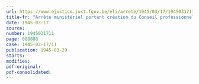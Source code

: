 ```yaml
---
url: https://www.ejustice.just.fgov.be/eli/arrete/1945/03/17/1945031711/justel
title-fr: "Arrêté ministériel portant création du Conseil professionnel de l'Industrie chimique minérale"
date: 1945-03-17
source:
number: 1945031711
page: 888888
case: 1945-03-17/11
publication: 1945-03-29
starts:
modifies:
pdf-original:
pdf-consolidated:
---
```


